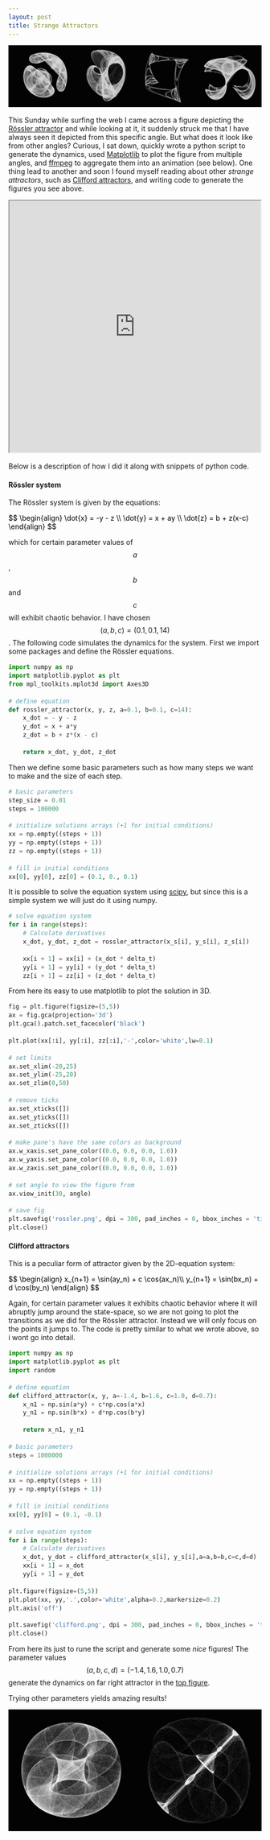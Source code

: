 ```yaml
---
layout: post
title: Strange Attractors
---
```

<img src="/images/2016/strange_attractors.png" class="fit image">

This Sunday while surfing the web I came across a figure depicting the [Rössler attractor](https://en.wikipedia.org/wiki/R%C3%B6ssler_attractor) and while looking at it, it suddenly struck me that I have always seen it depicted from this specific angle. But what does it look like from other angles?
Curious, I sat down, quickly wrote a python script to generate the dynamics, used [Matplotlib](http://matplotlib.org/) to plot the figure from multiple angles, and [ffmpeg](https://www.ffmpeg.org/) to aggregate them into an animation (see below).
One thing lead to another and soon I found myself reading about other _strange attractors_, such as [Clifford attractors](http://paulbourke.net/fractals/clifford/), and writing code to generate the figures you see above. 

<center>
<iframe src="https://player.vimeo.com/video/191362527" width="500" height="500" frameborder="2" webkitallowfullscreen mozallowfullscreen allowfullscreen></iframe>
</center>

Below is a description of how I did it along with snippets of python code. 

#### Rössler system
The Rössler system is given by the equations:

<font color='black'>
$$
\begin{align}
\dot{x} = -y - z \\
\dot{y} = x + ay \\
\dot{z} = b + z(x-c)
\end{align}
$$
</font>

which for certain parameter values of $$a$$, $$b$$ and $$c$$ will exhibit chaotic behavior.
I have chosen $$(a,b,c) = (0.1,0.1,14)$$.
The following code simulates the dynamics for the system.
First we import some packages and define the Rössler equations.

```python
import numpy as np
import matplotlib.pyplot as plt
from mpl_toolkits.mplot3d import Axes3D

# define equation
def rossler_attractor(x, y, z, a=0.1, b=0.1, c=14):
	x_dot = - y - z
	y_dot = x + a*y
	z_dot = b + z*(x - c)

	return x_dot, y_dot, z_dot
```

Then we define some basic parameters such as how many steps we want to make and the size of each step.


```python
# basic parameters
step_size = 0.01 
steps = 100000

# initialize solutions arrays (+1 for initial conditions)
xx = np.empty((steps + 1))
yy = np.empty((steps + 1))
zz = np.empty((steps + 1))

# fill in initial conditions
xx[0], yy[0], zz[0] = (0.1, 0., 0.1)
```

It is possible to solve the equation system using [scipy](https://docs.scipy.org/doc/scipy-0.18.1/reference/integrate.html), but since this is a simple system we will just do it using numpy. 

```python
# solve equation system
for i in range(steps):
    # Calculate derivatives
    x_dot, y_dot, z_dot = rossler_attractor(x_s[i], y_s[i], z_s[i])
    
    xx[i + 1] = xx[i] + (x_dot * delta_t)
    yy[i + 1] = yy[i] + (y_dot * delta_t)
    zz[i + 1] = zz[i] + (z_dot * delta_t)
```

From here its easy to use matplotlib to plot the solution in 3D.

```python
fig = plt.figure(figsize=(5,5))
ax = fig.gca(projection='3d')
plt.gca().patch.set_facecolor('black')

plt.plot(xx[:i], yy[:i], zz[:i],'-',color='white',lw=0.1)

# set limits
ax.set_xlim(-20,25)
ax.set_ylim(-25,20)
ax.set_zlim(0,50)

# remove ticks
ax.set_xticks([])
ax.set_yticks([])
ax.set_zticks([])

# make pane's have the same colors as background
ax.w_xaxis.set_pane_color((0.0, 0.0, 0.0, 1.0))
ax.w_yaxis.set_pane_color((0.0, 0.0, 0.0, 1.0))
ax.w_zaxis.set_pane_color((0.0, 0.0, 0.0, 1.0))

# set angle to view the figure from 
ax.view_init(30, angle)

# save fig
plt.savefig('rossler.png', dpi = 300, pad_inches = 0, bbox_inches = 'tight')
plt.close()
```

#### Clifford attractors

This is a peculiar form of attractor given by the 2D-equation system:

<font color='black'>
$$
\begin{align}
x_{n+1} = \sin(ay_n) + c \cos(ax_n)\\
y_{n+1} = \sin(bx_n) + d \cos(by_n)
\end{align}
$$
</font>

Again, for certain parameter values it exhibits chaotic behavior where it will abruptly jump around the state-space, so we are not going to plot the transitions as we did for the Rössler attractor. 
Instead we will only focus on the points it jumps to.
The code is pretty similar to what we wrote above, so i wont go into detail. 

```python
import numpy as np
import matplotlib.pyplot as plt
import random

# define equation
def clifford_attractor(x, y, a=-1.4, b=1.6, c=1.0, d=0.7):
	x_n1 = np.sin(a*y) + c*np.cos(a*x)
	y_n1 = np.sin(b*x) + d*np.cos(b*y)

	return x_n1, y_n1

# basic parameters
steps = 1000000

# initialize solutions arrays (+1 for initial conditions)
xx = np.empty((steps + 1))
yy = np.empty((steps + 1))

# fill in initial conditions
xx[0], yy[0] = (0.1, -0.1)

# solve equation system
for i in range(steps):
	# Calculate derivatives	
	x_dot, y_dot = clifford_attractor(x_s[i], y_s[i],a=a,b=b,c=c,d=d)
	xx[i + 1] = x_dot
	yy[i + 1] = y_dot

plt.figure(figsize=(5,5))
plt.plot(xx, yy,'.',color='white',alpha=0.2,markersize=0.2)
plt.axis('off')

plt.savefig('clifford.png', dpi = 300, pad_inches = 0, bbox_inches = 'tight',facecolor='black')
plt.close()
```

From here its just to rune the script and generate some _nice_ figures!
The parameter values $$(a,b,c,d) = (-1.4,1.6,1.0,0.7)$$ generate the dynamics on far right attractor in the [top figure](vedransekara.github.io/images/2016/strange_attractors.png).

Trying other parameters yields amazing results!

<img src="/images/2016/clifford.png" class="fit image">
